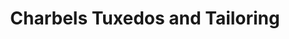 ---
title: "Charbels Tuxedos and Tailoring"
url: /vestal/charbels-tuxedos-and-tailoring/
shop: tailor
---